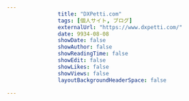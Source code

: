 ---
                title: "DXPetti.com"
                tags: [個人サイト, ブログ]
                externalUrl: "https://www.dxpetti.com/"
                date: 9934-08-08
                showDate: false
                showAuthor: false
                showReadingTime: false
                showEdit: false
                showLikes: false
                showViews: false
                layoutBackgroundHeaderSpace: false
                ---

